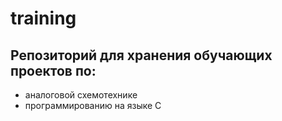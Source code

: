 # training
Репозиторий для хранения обучающих проектов по: 
---
- аналоговой схемотехнике
- программированию на языке С
